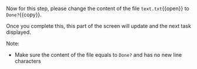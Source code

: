 Now for this step, please change the content of the file `text.txt`{{open}} to `Done?`{{copy}}.

Once you complete this, this part of the screen will update and the next task displayed.


Note:
- Make sure the content of the file equals to ```Done?``` and has no new line characters